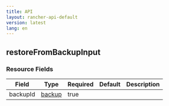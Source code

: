 ```yaml
---
title: API
layout: rancher-api-default
version: latest
lang: en
---
```


## restoreFromBackupInput





### Resource Fields

Field | Type | Required | Default | Description
---|---|---|---|---
backupId | [backup]({{site.baseurl}}/rancher/{{page.version}}/{{page.lang}}/api/api-resources/backup/) | true |  | 

